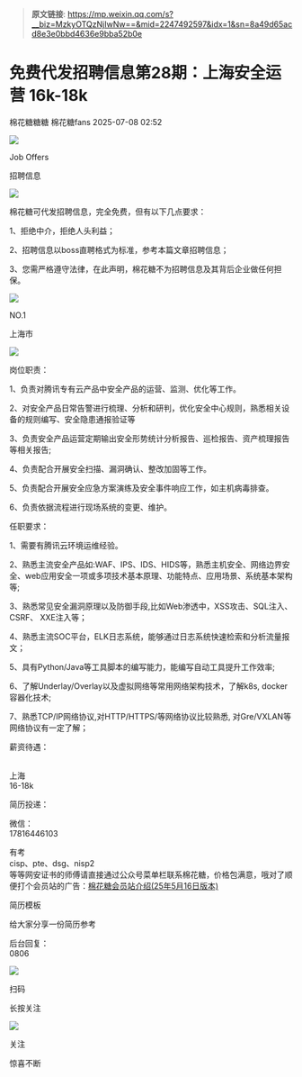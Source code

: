 > **原文链接**: https://mp.weixin.qq.com/s?__biz=MzkyOTQzNjIwNw==&mid=2247492597&idx=1&sn=8a49d65acd8e3e0bbd4636e9bba52b0e

#  免费代发招聘信息第28期：上海安全运营 16k-18k  
棉花糖糖糖  棉花糖fans   2025-07-08 02:52  
  
![](https://mmbiz.qpic.cn/mmbiz_png/DK1uyS4fCOPiaQMV8qhI3K3iaE56jEvJ1zxZGDvqFoSzwffRLUickwgw91SyDlK74kyUnt9VyYxfm9vk5qA8KKpZQ/640?wx_fmt=png "")  
  
Job Offers  
  
招聘信息  
  
  
  
  
![](https://mmbiz.qpic.cn/mmbiz_png/wMAsN0mk9vnD1Mia4etxUC88e3XkfAHkGa2UlmPGLDcectia71Shk2bvsm01ayGBrulxgztVSzNrp5GXqucgSdkA/640?wx_fmt=png "")  
  
棉花糖可代发招聘信息，完全免费，但有以下几点要求：  
  
1、拒绝中介，拒绝人头利益；  
  
2、招聘信息以boss直聘格式为标准，参考本篇文章招聘信息；  
  
3、您需严格遵守法律，在此声明，棉花糖不为招聘信息及其背后企业做任何担保。  
  
  
  
![](https://mmbiz.qpic.cn/mmbiz_png/TEmyKDW5r0kDUxc179RyQibQia9dRvSAib0cLC8jkVjlRpy5963p3KT7Fiaibic0okNWnN1cyYUibLFfkwkfqPOnvPib3A/640?wx_fmt=png "")  
  
  
NO.1  
  
上海市  
  
  
  
![](https://mmbiz.qpic.cn/mmbiz_png/wMAsN0mk9vnD1Mia4etxUC88e3XkfAHkGnb2t295OT47axZpHxMfyhlFVC7f4wibkwQ4r2CrXfI8Npnb3ibH4mzbw/640?wx_fmt=png "")  
  
岗位职责：  
  
1、负责对腾讯专有云产品中安全产品的运营、监测、优化等工作。  
  
2、对安全产品日常告警进行梳理、分析和研判，优化安全中心规则，熟悉相关设备的规则编写、安全隐患通报验证等  
  
3、负责安全产品运营定期输出安全形势统计分析报告、巡检报告、资产梳理报告等相关报告;  
  
4、负责配合开展安全扫描、漏洞确认、整改加固等工作。  
  
5、负责配合开展安全应急方案演练及安全事件响应工作，如主机病毒排查。  
  
6、负责依据流程进行现场系统的变更、维护。  
  
  
  
任职要求：  
  
1、需要有腾讯云环境运维经验。  
  
2、熟悉主流安全产品如:WAF、IPS、IDS、HIDS等，熟悉主机安全、网络边界安全、web应用安全一项或多项技术基本原理、功能特点、应用场景、系统基本架构等;  
  
3、熟悉常见安全漏洞原理以及防御手段,比如Web渗透中，XSS攻击、SQL注入、CSRF、 XXE注入等；  
  
4、熟悉主流SOC平台，ELK日志系统，能够通过日志系统快速检索和分析流量报文；  
  
5、具有Python/Java等工具脚本的编写能力，能编写自动工具提升工作效率;  
  
6、了解Underlay/Overlay以及虚拟网络等常用网络架构技术，了解k8s, docker容器化技术;  
  
7、熟悉TCP/IP网络协议,对HTTP/HTTPS/等网络协议比较熟悉, 对Gre/VXLAN等网络协议有一定了解；  
  
  
薪资待遇：  
  
   
上海   
16-18k  
  
  
简历投递：  
  
微信：  
17816446103  
  
有考  
cisp、pte、dsg、nisp2  
等等网安证书的师傅请直接通过公众号菜单栏联系棉花糖，价格包满意，哦对了顺便打个会员站的广告：[棉花糖会员站介绍(25年5月16日版本)](https://mp.weixin.qq.com/s?__biz=MzkyOTQzNjIwNw==&mid=2247492301&idx=1&sn=582c1e00e422df4f3d95af26caa89411&scene=21#wechat_redirect)  
  
  
简历模板  
  
  
给大家分享一份简历参考  
  
后台回复：  
0806  
  
![](https://mmbiz.qpic.cn/mmbiz_png/iaibojH0oPMEB82aq2ugADia7mw8qodL38D17OXOM7n1hQZ74YavxjHWfqTBAT00J5IC0PH3aQ3nwgEcZusLYMd2A/640?wx_fmt=png "")  
  
  
扫码  
  
长按关注  
  
![](https://mmbiz.qpic.cn/mmbiz_jpg/lic4LrsB27nvrEa6Bc7vvr4t2Un9PCsRTlZhoNt2D78vTSVzGQ2zKJOKVVHdZeWPk8eWGkicntK8hBhFynofYibTA/640?wx_fmt=jpeg&from=appmsg "")  
  
关注  
  
惊喜不断  
  
  
